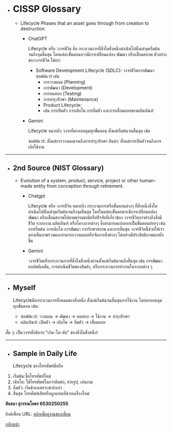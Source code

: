 - # CISSP Glossary

    - Lifecycle
        Phases that an asset goes through from creation to destruction.

        - ChatGPT
        
          Lifecycle หรือ วงจรชีวิต คือ กระบวนการที่สิ่งใดสิ่งหนึ่งดำเนินไปตั้งแต่จุดเริ่มต้นจนถึงจุดสิ้นสุด โดยแต่ละขั้นตอนอาจมีการเปลี่ยนแปลง พัฒนา หรือเสื่อมสภาพ ตัวอย่างของวงจรชีวิต ได้แก่:
          
            - Software Development Lifecycle (SDLC):
              วงจรชีวิตการพัฒนาซอฟต์แวร์ เช่น
              - การวางแผน (Planning)
              - การพัฒนา (Development)
              - การทดสอบ (Testing)
              - การบำรุงรักษา (Maintenance)
              - Product Lifecycle:
              - เช่น การเปิดตัว การเติบโต การอิ่มตัว และการเสื่อมถอยของผลิตภัณฑ์
         
        - Gemini
        
            Lifecycle หมายถึง วงจรที่ครอบคลุมทุกขั้นตอน ตั้งแต่เริ่มต้นจนสิ้นสุด เช่น
            
            ซอฟต์แวร์: ตั้งแต่การวางแผนจนถึงการบำรุงรักษา
            สินค้า: ตั้งแต่การเปิดตัวจนถึงการเลิกใช้งาน

---

- ## 2nd Source (NIST Glossary)

    - Evolution of a system, product, service, project or other human-made entity from conception through retirement.

        - Chatgpt
        
            Lifecycle หรือ วงจรชีวิต หมายถึง กระบวนการหรือขั้นตอนต่างๆ ที่สิ่งหนึ่งสิ่งใดดำเนินไปตั้งแต่จุดเริ่มต้นจนถึงจุดสิ้นสุด โดยในแต่ละขั้นตอนจะมีการเปลี่ยนแปลง พัฒนา หรือเสื่อมสภาพไปตามธรรมชาติหรือปัจจัยที่เกี่ยวข้อง วงจรชีวิตอาจอ้างถึงสิ่งมีชีวิต ระบบงาน ผลิตภัณฑ์ หรือโครงการต่างๆ ซึ่งสามารถแบ่งออกเป็นขั้นตอนย่อยๆ เช่น การเริ่มต้น การเติบโต การพัฒนา การรักษาสภาพ และการสิ้นสุด วงจรชีวิตนี้ช่วยให้เรามองเห็นภาพรวมและสามารถวางแผนหรือจัดการสิ่งต่างๆ ได้อย่างมีประสิทธิภาพมากยิ่งขึ้น
        
        - Gemini
        
            วงจรชีวิตหรือกระบวนการที่สิ่งใดสิ่งหนึ่งผ่านตั้งแต่เริ่มต้นจนถึงสิ้นสุด เช่น การพัฒนาแอปพลิเคชัน, การดำเนินชีวิตของสินค้า, หรือกระบวนการทำงานในระบบต่าง ๆ

---

- ## Myself

  Lifecycleคือกระบวนการทั้งหมดของสิ่งหนึ่ง ตั้งแต่เริ่มต้นจนสิ้นสุดการใช้งาน โดยครอบคลุมทุกขั้นตอน เช่น:
  - ซอฟต์แวร์: วางแผน → พัฒนา → ทดสอบ → ใช้งาน → บำรุงรักษา
  - ผลิตภัณฑ์: เปิดตัว → เติบโต → อิ่มตัว → เสื่อมถอย  

สั้น ๆ: เป็นวงจรที่อธิบาย "เกิด-โต-ดับ" ของสิ่งใดสิ่งหนึ่ง!

---

- ## Sample in Daily Life  
  Lifecycle ของโทรศัพท์มือถือ
1. เริ่มต้น:ซื้อโทรศัพท์ใหม่  
2. เติบโต: ใช้โทรศัพท์ในการติดต่อ, ถ่ายรูป, เล่นเกม  
3. อิ่มตัว: เริ่มช้าลงเพราะสเปกเก่า  
4. สิ้นสุด โทรศัพท์เสียหรือถูกแทนที่ด้วยเครื่องใหม่


**สินธนา สุวรรณโคตร 6530250255**

ลิงค์เพื่อน
URL: [คลิกเพื่อดูงานของเพื่อน](https://kasidit1647.github.io/lifecycle.html)


[กลับหน้า](https://sintana11.github.io/)

